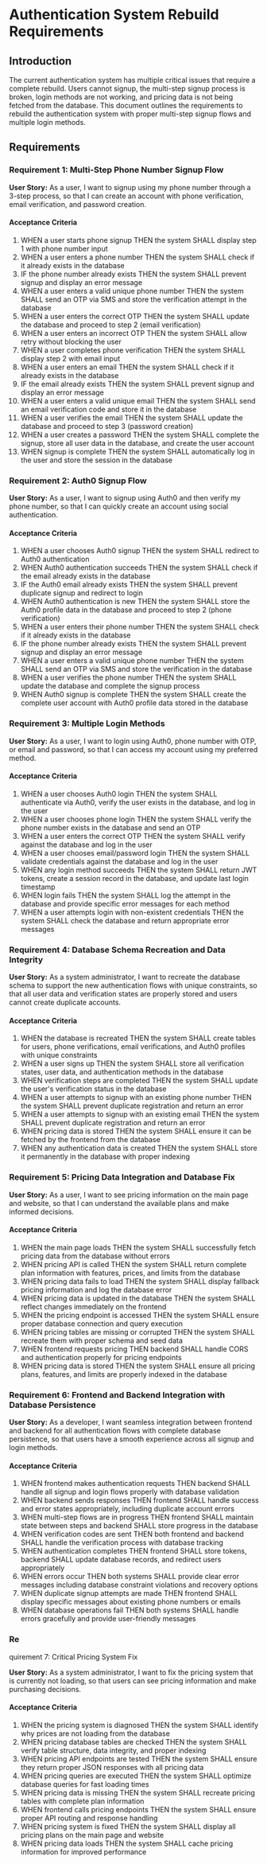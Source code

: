 # Authentication System Rebuild Requirements

## Introduction

The current authentication system has multiple critical issues that require a complete rebuild. Users cannot signup, the multi-step signup process is broken, login methods are not working, and pricing data is not being fetched from the database. This document outlines the requirements to rebuild the authentication system with proper multi-step signup flows and multiple login methods.

## Requirements

### Requirement 1: Multi-Step Phone Number Signup Flow

**User Story:** As a user, I want to signup using my phone number through a 3-step process, so that I can create an account with phone verification, email verification, and password creation.

#### Acceptance Criteria

1. WHEN a user starts phone signup THEN the system SHALL display step 1 with phone number input
2. WHEN a user enters a phone number THEN the system SHALL check if it already exists in the database
3. IF the phone number already exists THEN the system SHALL prevent signup and display an error message
4. WHEN a user enters a valid unique phone number THEN the system SHALL send an OTP via SMS and store the verification attempt in the database
5. WHEN a user enters the correct OTP THEN the system SHALL update the database and proceed to step 2 (email verification)
6. WHEN a user enters an incorrect OTP THEN the system SHALL allow retry without blocking the user
7. WHEN a user completes phone verification THEN the system SHALL display step 2 with email input
8. WHEN a user enters an email THEN the system SHALL check if it already exists in the database
9. IF the email already exists THEN the system SHALL prevent signup and display an error message
10. WHEN a user enters a valid unique email THEN the system SHALL send an email verification code and store it in the database
11. WHEN a user verifies the email THEN the system SHALL update the database and proceed to step 3 (password creation)
12. WHEN a user creates a password THEN the system SHALL complete the signup, store all user data in the database, and create the user account
13. WHEN signup is complete THEN the system SHALL automatically log in the user and store the session in the database

### Requirement 2: Auth0 Signup Flow

**User Story:** As a user, I want to signup using Auth0 and then verify my phone number, so that I can quickly create an account using social authentication.

#### Acceptance Criteria

1. WHEN a user chooses Auth0 signup THEN the system SHALL redirect to Auth0 authentication
2. WHEN Auth0 authentication succeeds THEN the system SHALL check if the email already exists in the database
3. IF the Auth0 email already exists THEN the system SHALL prevent duplicate signup and redirect to login
4. WHEN Auth0 authentication is new THEN the system SHALL store the Auth0 profile data in the database and proceed to step 2 (phone verification)
5. WHEN a user enters their phone number THEN the system SHALL check if it already exists in the database
6. IF the phone number already exists THEN the system SHALL prevent signup and display an error message
7. WHEN a user enters a valid unique phone number THEN the system SHALL send an OTP via SMS and store the verification in the database
8. WHEN a user verifies the phone number THEN the system SHALL update the database and complete the signup process
9. WHEN Auth0 signup is complete THEN the system SHALL create the complete user account with Auth0 profile data stored in the database

### Requirement 3: Multiple Login Methods

**User Story:** As a user, I want to login using Auth0, phone number with OTP, or email and password, so that I can access my account using my preferred method.

#### Acceptance Criteria

1. WHEN a user chooses Auth0 login THEN the system SHALL authenticate via Auth0, verify the user exists in the database, and log in the user
2. WHEN a user chooses phone login THEN the system SHALL verify the phone number exists in the database and send an OTP
3. WHEN a user enters the correct OTP THEN the system SHALL verify against the database and log in the user
4. WHEN a user chooses email/password login THEN the system SHALL validate credentials against the database and log in the user
5. WHEN any login method succeeds THEN the system SHALL return JWT tokens, create a session record in the database, and update last login timestamp
6. WHEN login fails THEN the system SHALL log the attempt in the database and provide specific error messages for each method
7. WHEN a user attempts login with non-existent credentials THEN the system SHALL check the database and return appropriate error messages

### Requirement 4: Database Schema Recreation and Data Integrity

**User Story:** As a system administrator, I want to recreate the database schema to support the new authentication flows with unique constraints, so that all user data and verification states are properly stored and users cannot create duplicate accounts.

#### Acceptance Criteria

1. WHEN the database is recreated THEN the system SHALL create tables for users, phone verifications, email verifications, and Auth0 profiles with unique constraints
2. WHEN a user signs up THEN the system SHALL store all verification states, user data, and authentication methods in the database
3. WHEN verification steps are completed THEN the system SHALL update the user's verification status in the database
4. WHEN a user attempts to signup with an existing phone number THEN the system SHALL prevent duplicate registration and return an error
5. WHEN a user attempts to signup with an existing email THEN the system SHALL prevent duplicate registration and return an error
6. WHEN pricing data is stored THEN the system SHALL ensure it can be fetched by the frontend from the database
7. WHEN any authentication data is created THEN the system SHALL store it permanently in the database with proper indexing

### Requirement 5: Pricing Data Integration and Database Fix

**User Story:** As a user, I want to see pricing information on the main page and website, so that I can understand the available plans and make informed decisions.

#### Acceptance Criteria

1. WHEN the main page loads THEN the system SHALL successfully fetch pricing data from the database without errors
2. WHEN pricing API is called THEN the system SHALL return complete plan information with features, prices, and limits from the database
3. WHEN pricing data fails to load THEN the system SHALL display fallback pricing information and log the database error
4. WHEN pricing data is updated in the database THEN the system SHALL reflect changes immediately on the frontend
5. WHEN the pricing endpoint is accessed THEN the system SHALL ensure proper database connection and query execution
6. WHEN pricing tables are missing or corrupted THEN the system SHALL recreate them with proper schema and seed data
7. WHEN frontend requests pricing THEN backend SHALL handle CORS and authentication properly for pricing endpoints
8. WHEN pricing data is stored THEN the system SHALL ensure all pricing plans, features, and limits are properly indexed in the database

### Requirement 6: Frontend and Backend Integration with Database Persistence

**User Story:** As a developer, I want seamless integration between frontend and backend for all authentication flows with complete database persistence, so that users have a smooth experience across all signup and login methods.

#### Acceptance Criteria

1. WHEN frontend makes authentication requests THEN backend SHALL handle all signup and login flows properly with database validation
2. WHEN backend sends responses THEN frontend SHALL handle success and error states appropriately, including duplicate account errors
3. WHEN multi-step flows are in progress THEN frontend SHALL maintain state between steps and backend SHALL store progress in the database
4. WHEN verification codes are sent THEN both frontend and backend SHALL handle the verification process with database tracking
5. WHEN authentication completes THEN frontend SHALL store tokens, backend SHALL update database records, and redirect users appropriately
6. WHEN errors occur THEN both systems SHALL provide clear error messages including database constraint violations and recovery options
7. WHEN duplicate signup attempts are made THEN frontend SHALL display specific messages about existing phone numbers or emails
8. WHEN database operations fail THEN both systems SHALL handle errors gracefully and provide user-friendly messages
### Re
quirement 7: Critical Pricing System Fix

**User Story:** As a system administrator, I want to fix the pricing system that is currently not loading, so that users can see pricing information and make purchasing decisions.

#### Acceptance Criteria

1. WHEN the pricing system is diagnosed THEN the system SHALL identify why prices are not loading from the database
2. WHEN pricing database tables are checked THEN the system SHALL verify table structure, data integrity, and proper indexing
3. WHEN pricing API endpoints are tested THEN the system SHALL ensure they return proper JSON responses with all pricing data
4. WHEN pricing queries are executed THEN the system SHALL optimize database queries for fast loading times
5. WHEN pricing data is missing THEN the system SHALL recreate pricing tables with complete plan information
6. WHEN frontend calls pricing endpoints THEN the system SHALL ensure proper API routing and response handling
7. WHEN pricing system is fixed THEN the system SHALL display all pricing plans on the main page and website
8. WHEN pricing data loads THEN the system SHALL cache pricing information for improved performance